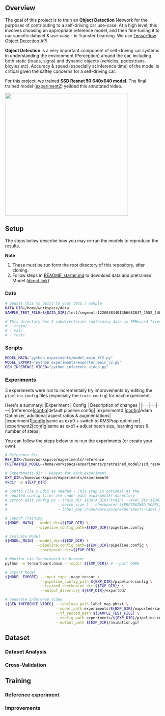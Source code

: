 ## Overview

The goal of this project is to train an **Object Detection** Network for the purposes of contributing to a self-driving car use-case. At a high level, this involves choosing an appropriate reference model, and then fine-tuning it to our specific dataset & use-case - ie Transfer Learning. We use [Tensorflow Object Detection API](https://github.com/tensorflow/models/tree/master/research/object_detection).

**Object Detection** is a very important component of self-driving car systems in understanding the environment (Perception) around the car, including both static (roads, signs) and dynamic objects (vehicles, pedestrians, bicyles etc). Accuracy & speed (especially at inference time) of the model is critical given the saftey concerns for a self-driving car.

For this project, we trained **SSD Resnet 50 640x640 model**. The final trained model ([experiment2](experiments/exp2-rmspropopt-lr-steps/)) yeilded this annotated video.

<img src="experiments/exp2-rmspropopt-lr-steps/experiment2_animation.gif" width="400" >

## Setup

The steps below describe how you may re-run the models to reproduce the results.

**Note**
1. These must be run form the root directory of this repository, after cloning.
2. Follow steps in [README_starter.md](README_starter.md) to download data and pretrained Model ([direct link](http://download.tensorflow.org/models/object_detection/tf2/20200711/ssd_resnet50_v1_fpn_640x640_coco17_tpu-8.tar.gz)).

### Data
```bash
# Update this to point to your data / sample 
DATA_DIR=/home/workspace/data
SAMPLE_TEST_FILE=${DATA_DIR}/test/segment-12200383401366682847_2552_140_2572_140_with_camera_labels.tfrecord

# This directory has 3 subdirectories containing data in TFRecord files
# - train/
# - val/
# - test/
```

### Scripts
```bash
MODEL_MAIN="python experiments/model_main_tf2.py"
MODEL_EXPORT="python experiments/exporter_main_v2.py"
GEN_INFERENCE_VIDEO="python inference_video.py"
```
### Experiments
3 experiments were run to incrementally try improvements by editing the `pipeline.config` files (especially the `train_config`) for each experiment. 

Here's a summary:
|Experiment | Config | Description of changes |
|---|---|---|
|reference|[config](experiments/reference/pipeline.cfg)|default pipeline config|
|experiment0 |[config](experiments/exp0-adamopt-aspectratio-augment/pipeline.config)|Adam Optimizer, additional aspect ratios & augmentations|
|experiment1|[config](experiments/exp1-rmspropopt/pipeline.cfg)|same as exp0 + switch to RMSProp optimizer|
|experiment2|[config](experiments/exp2-rmspropopt-lr-steps/pipeline.cfg)|same as exp1 + adjust batch size, learning rates & number of steps|

You can follow the steps below to re-run the experiments (or create your own).

```bash
# Reference Dir
REF_DIR=/home/workspace/experiments/reference
PRETRAINED_MODEL=/home/workspace/experiments/pretrained_model/ssd_resnet50_v1_fpn_640x640_coco17_tpu-8/checkpoint/ckpt-0

# Experiments Dir - Repeat for each experiment
EXP_DIR=/home/workspace/experiments/experiment0
mkdir -p ${EXP_DIR}

# Config File & Edit as needed - This step is optional as the
# updated config files are under each expirmentX/ directory
# python edit_config.py --train_dir ${DATA_DIR}/train/ --eval_dir ${DATA_DIR}/val/ \
#                       --batch_size 2 --checkpoint ${PRETRAINED_MODEL} \
#                       --label_map /home/workspace/experiments/label_map.pbtxt

# Launch Training
${MODEL_MAIN} --model_dir=${EXP_DIR} \
              --pipeline_config_path=${EXP_DIR}/pipeline.config

# Evaluate Model
${MODEL_MAIN} --model_dir=${EXP_DIR} \
              --pipeline_config_path=${EXP_DIR}/pipeline.config \
              --checkpoint_dir=${EXP_DIR}

# Monitor via Tensorboard in browser
python -m tensorboard.main --logdir ${EXP_DIR}/ # --port 6006

# Export Model
${MODEL_EXPORT} --input_type image_tensor \
                --pipeline_config_path ${EXP_DIR}/pipeline.config \
                --trained_checkpoint_dir ${EXP_DIR}/ \
                --output_directory ${EXP_DIR}/exported/

# Generate Inference Video
${GEN_INFERENCE_VIDEO} --labelmap_path label_map.pbtxt \
                       --model_path experiments/${EXP_DIR}/exported/saved_model \
                       --tf_record_path ${SAMPLE_TEST_FILE} \
                       --config_path experiments/${EXP_DIR}/pipeline.config \
                       --output_path ${EXP_DIR}/animation.gif
```

## Dataset
### Dataset Analysis
### Cross-Validation

## Training
### Reference experiment
### Improvements
